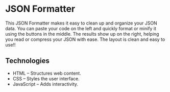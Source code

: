 # JSON Formatter

This JSON Formatter makes it easy to clean up and organize your JSON data. You can paste your code on the left and quickly format or minify it using the buttons in the middle. The results show up on the right, helping you read or compress your JSON with ease. The layout is clean and easy to use!!

## Technologies

* HTML – Structures web content.
* CSS – Styles the user interface.
* JavaScript – Adds interactivity.
